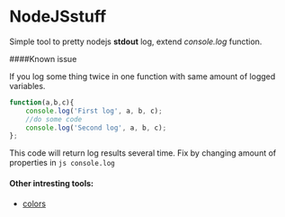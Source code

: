 NodeJSstuff
===========

Simple tool to pretty nodejs **stdout** log, extend *console.log* function.

####Known issue

If you log some thing twice in one function with same amount of logged variables.
	
```js	
function(a,b,c){
	console.log('First log', a, b, c);
	//do some code
	console.log('Second log', a, b, c);
};
```	

This code will return log results several time. Fix by changing amount of properties in ```js console.log```


#### Other intresting tools:
- [colors](https://github.com/marak/colors.js/)


